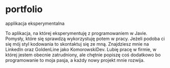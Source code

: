 # portfolio
applikacja eksperymentalna

To aplikacja, na której eksperymentuję z programowaniem w Javie. Pomysły, które się sprawdzą wykorzystuję potem w pracy. 
Jeżeli podoba ci się mój styl kodowania to skontaktuj się ze mną. Znajdziesz mnie na LinkedIn oraz GoldenLine jako KomorowskiDev.
Lubię pracę w firmie, w której jestem obecnie zatrudniony, ale chętnie popiszę coś dodatkowo bo programowanie to moja pasja, a każdy nowy projekt mnie rozwija.
